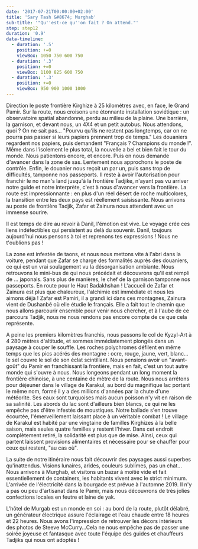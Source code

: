 ```yaml
---
date: '2017-07-21T00:00:00+02:00'
title: 'Sary Tash &#8674; Murghab'
sub-title: '"Qu''est-ce qu''on fait ? On attend."'
step: step12
duration: '0.9'
data-timeline:
  - duration: '.5'
    position: +=0
    viewBox: 1050 750 600 750
  - duration: '.3'
    position: +=0
    viewBox: 1100 825 600 750
  - duration: '.3'
    position: +=0
    viewBox: 950 900 1000 1000
---
```

Direction le poste frontière Kirghize à 25 kilomètres avec, en face, le Grand Pamir.
Sur la route, nous croisons une étonnante installation soviétique : un observatoire spatial abandonné, perdu au milieu de la plaine. 
Une barrière, la garnison, et devant nous, un 4X4 et un petit autobus. Nous attendons, quoi ? On ne sait pas...
"Pourvu qu'ils ne restent pas longtemps, car on ne pourra pas passer si leurs papiers prennent trop de temps."
Les douaniers regardent nos papiers, puis demandent "Français ? Champions du monde !". Même dans l'isolement le plus total, la nouvelle a bel et bien fait le tour du monde.
Nous patientons encore, et encore. Puis on nous demande d'avancer dans la zone de sas. Lentement nous approchons le poste de contrôle. Enfin, le douanier nous reçoit un par un, puis sans trop de difficultés, tamponne nos passeports. Il reste à avoir l'autorisation pour franchir le no man's land jusqu'à la frontière Tadjike, n'ayant pas vu arriver notre guide et notre interprète, c'est à nous d'avancer vers la frontière. La route est impressionnante : en plus d'un réel désert de roche multicolores, la transition entre les deux pays est réellement saisissante.
Nous arrivons au poste de frontière Tadjik, Zafar et Zainura nous attendent avec un immense sourire.

Il est temps de dire au revoir à Danil, l'émotion est vive. Le voyage crée ces liens indéfectibles qui persistent au delà du souvenir. Danil, toujours aujourd'hui nous pensons à toi et reprenons tes expressions ! Nous ne t'oublions pas !

La zone est infestée de taons, et nous nous mettons vite à l'abri dans la voiture, pendant que Zafar se charge des formalités auprès des douaniers, ce qui est un vrai soulagement vu la désorganisation ambiante. Nous retrouvons le mini-bus de qui nous précédait et découvrons qu'il est rempli de ... japonais. Sans plus de manières, le chef de la garnison  tamponne nos passeports. En route pour le Haut Badakhshan !
L'accueil de Zafar et Zainura est plus que chaleureux, l'alchimie est immédiate et nous les aimons déjà ! Zafar est Pamiri, il a grandi ici dans ces montagnes, Zainura vient de Dushanbé où elle étudie le français. Elle a fait tout le chemin que nous allons parcourir ensemble pour venir nous chercher, et à l'aube de ce parcours Tadjik, nous ne nous rendons pas encore compte de ce que cela représente.

A peine les premiers kilomètres franchis, nous passons le col de Kyzyl-Art à 4 280 mètres d'altitude, et sommes immédiatement plongés dans un paysage à couper le souffle. Les roches polychromes défilent en même temps que les pics acérés des montagne : ocre, rouge, jaune, vert, blanc... le sel couvre le sol de son éclat scintillant. Nous pensions avoir un "avant-goût" du Pamir en franchissant la frontière, mais en fait, c'est un tout autre monde qui s'ouvre à nous.
Nous longeons pendant un long moment la frontière chinoise, à une centaine de mètre de la route.
Nous nous arrêtons pour déjeuner dans le village de Karakul, au bord du magnifique lac portant le même nom, formé il y a des millions d'années par la chute d'une météorite. Ses eaux sont turquoises mais aucun poisson n'y vit en raison de sa salinité. Les abords du lac sont d'ailleurs bien blancs, ce qui ne les empêche pas d'être infestés de moustiques. Notre ballade s'en trouve écourtée, l'émerveillement laissant place à un véritable combat ! Le village de Karakul est habité par une vingtaine de familles Kirghizes à la belle saison, mais seules quatre familles y restent l'hiver. Dans cet endroit complètement retiré, la solidarité est plus que de mise. Ainsi, ceux qui partent laissent provisions alimentaires et nécessaire pour se chauffer pour ceux qui restent, "au cas où".

La suite de notre itinéraire nous fait découvrir des paysages aussi superbes qu'inattendus. Visions lunaires, arides, couleurs sublimes, pas un chat... 
Nous arrivons à Murghab, et visitons un bazar à moitié vide et fait essentiellement de containers, les habitants vivent avec le strict minimum. L'arrivée de l'électricité dans la bourgade est prévue à l'automne 2019. Il n'y a pas ou peu d'artisanat dans le Pamir, mais nous découvrons de très jolies confections locales en feutre et laine de yak. 

L'hôtel de Murgab est un monde en soi : au bord de la route, plutôt délabré, un générateur électrique assure l'éclairage et l'eau chaude entre 18 heures et 22 heures. Nous avons l'impression de retrouver les décors intérieurs des photos de Steeve McCurry...Cela ne nous empêche pas de passer une soirée joyeuse et fantasque avec toute l'équipe des guides et chauffeurs Tadjiks qui nous ont adoptés !

